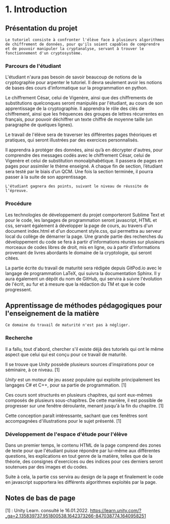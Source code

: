 # 1. Introduction

## Présentation du projet

```{admonition} Information
Le tutoriel consiste à confronter l'élève face à plusieurs algorithmes de chiffrement de données, pour qu'ils soient capables de comprendre et de pouvoir manipuler la cryptanalyse, servant à trouver le fonctionnement d'un cryptosystème.
```

### Parcours de l'étudiant

L'étudiant n'aura pas besoin de savoir beaucoup de notions de la cryptographie pour arpenter le tutoriel. Il devra seulement avoir les notions de bases des cours d'informatique sur la programmation en python.

Le chiffrement César, celui de Vigenère, ainsi que des chiffrements de substitutions quelconques seront manipulés par l'étudiant, au cours de son apprentissage de la cryptographie. Il apprendra le rôle des clés de chiffrement, ainsi que les fréquences des groupes de lettres récurrentes en français, pour pouvoir déchiffrer un texte chiffré de moyenne taille (un paragraphe de quelques lignes).

Le travail de l'élève sera de traverser les différentes pages théoriques et pratiques, qui seront illustrées par des exercices personnalisés.

Il apprendra à protéger des données, ainsi qu’à en décrypter d'autres, pour comprendre des messages codés avec le chiffrement César, celui de Vigenère et celui de substitution monoalphabétique. Il passera de pages en pages pour assimiler le thème enseigné. A chaque fin de section, l’étudiant sera testé par le biais d’un QCM. Une fois la section terminée, il pourra passer à la suite de son apprentissage.

```{Admonition} BONUS
L'étudiant gagnera des points, suivant le niveau de réussite de l’épreuve.
```

### Procédure

Les technologies de développement du projet comporteront Sublime Text et pour le code, les langages de programmation seront javascript, HTML et css, servant également à développer la page de cours, au travers d'un document index.html et d'un document style.css, qui permettra au serveur local du collège de démarrer la page. Une grande partie des recherches du développement du code se fera à partir d'informations réunies sur plusieurs morceaux de codes libres de droit, mis en ligne, ou à partir d'informations provenant de livres abordants le domaine de la cryptologie, qui seront citées.

La partie écrite du travail de maturité sera rédigée depuis GitPod.io avec le langage de programmation LaTeX, qui suivra la documentation Sphinx. Il y aura également un dépôt du nom de GitHub, qui servira à suivre l'évolution de l'écrit, au fur et à mesure que la rédaction du TM et que le code progressent.

## Apprentissage de méthodes pédagogiques pour l'enseignement de la matière

```{Warning}
Ce domaine du travail de maturité n'est pas à négliger. 
```
### Recherche

Il a fallu, tout d'abord, chercher s'il existe déjà des tutoriels qui ont le même aspect que celui qui est conçu pour ce travail de maturité.

Il se trouve que *Unity* possède plusieurs sources d'inspirations pour ce séminaire, à ce niveau. [1]

*Unity* est un moteur de jeu assez populaire qui exploite principalement les langages C# et C++, pour sa partie de programmation. [1]

Ces cours sont structurés en plusieurs chapitres, qui sont eux-mêmes composés de plusieurs sous-chapitres. De cette manière, il est possible de progresser sur une fenêtre déroulante, menant jusqu'à la fin du chapitre. [1]

Cette conception paraît intéressante, sachant que ces fenêtres sont accompagnées d'illustrations pour le sujet présenté. [1]

### Développement de l'espace d'étude pour l'élève

Dans un premier temps, le contenu HTML de la page comprend des zones de texte pour que l'étudiant puisse répondre par lui-même aux différentes questions, les explications en tout genre de la matière, telles que de la théorie, des consignes d'exercices ou des indices pour ces derniers seront soutenues par des images et du codes.

Suite à cela, la partie css servira au design de la page et finalement le code en javascript supportera les différents algorithmes exploités par la page.

## Notes de bas de page

[1] : Unity Learn. consulté le 16.01.2022. <https://learn.unity.com/?_ga=2.135839737.951800538.1642373266-847038774.1640958251>

